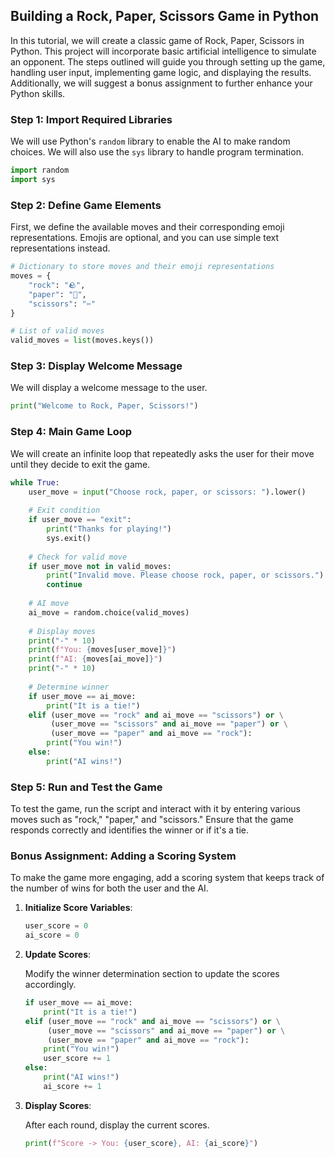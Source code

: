 ## Building a Rock, Paper, Scissors Game in Python

In this tutorial, we will create a classic game of Rock, Paper, Scissors in Python. This project will incorporate basic artificial intelligence to simulate an opponent. The steps outlined will guide you through setting up the game, handling user input, implementing game logic, and displaying the results. Additionally, we will suggest a bonus assignment to further enhance your Python skills.

### Step 1: Import Required Libraries

We will use Python's `random` library to enable the AI to make random choices. We will also use the `sys` library to handle program termination.

```python
import random
import sys
```

### Step 2: Define Game Elements

First, we define the available moves and their corresponding emoji representations. Emojis are optional, and you can use simple text representations instead.

```python
# Dictionary to store moves and their emoji representations
moves = {
    "rock": "🪨",
    "paper": "📄",
    "scissors": "✂️"
}

# List of valid moves
valid_moves = list(moves.keys())
```

### Step 3: Display Welcome Message

We will display a welcome message to the user.

```python
print("Welcome to Rock, Paper, Scissors!")
```

### Step 4: Main Game Loop

We will create an infinite loop that repeatedly asks the user for their move until they decide to exit the game.

```python
while True:
    user_move = input("Choose rock, paper, or scissors: ").lower()
  
    # Exit condition
    if user_move == "exit":
        print("Thanks for playing!")
        sys.exit()
  
    # Check for valid move
    if user_move not in valid_moves:
        print("Invalid move. Please choose rock, paper, or scissors.")
        continue
  
    # AI move
    ai_move = random.choice(valid_moves)
  
    # Display moves
    print("-" * 10)
    print(f"You: {moves[user_move]}")
    print(f"AI: {moves[ai_move]}")
    print("-" * 10)
  
    # Determine winner
    if user_move == ai_move:
        print("It is a tie!")
    elif (user_move == "rock" and ai_move == "scissors") or \
         (user_move == "scissors" and ai_move == "paper") or \
         (user_move == "paper" and ai_move == "rock"):
        print("You win!")
    else:
        print("AI wins!")
```

### Step 5: Run and Test the Game

To test the game, run the script and interact with it by entering various moves such as "rock," "paper," and "scissors." Ensure that the game responds correctly and identifies the winner or if it's a tie.

### Bonus Assignment: Adding a Scoring System

To make the game more engaging, add a scoring system that keeps track of the number of wins for both the user and the AI.

1. **Initialize Score Variables**:

   ```python
   user_score = 0
   ai_score = 0
   ```
2. **Update Scores**:

   Modify the winner determination section to update the scores accordingly.

   ```python
   if user_move == ai_move:
       print("It is a tie!")
   elif (user_move == "rock" and ai_move == "scissors") or \
        (user_move == "scissors" and ai_move == "paper") or \
        (user_move == "paper" and ai_move == "rock"):
       print("You win!")
       user_score += 1
   else:
       print("AI wins!")
       ai_score += 1
   ```
3. **Display Scores**:

   After each round, display the current scores.

   ```python
   print(f"Score -> You: {user_score}, AI: {ai_score}")
   ```
